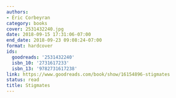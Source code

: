 ```yaml
---
authors:
- Éric Corbeyran
category: books
cover: 2531432240.jpg
date: 2018-09-15 17:31:06-07:00
end_date: 2018-09-23 09:08:24-07:00
format: hardcover
ids:
  goodreads: '2531432240'
  isbn_10: '2731617233'
  isbn_13: '9782731617238'
link: https://www.goodreads.com/book/show/16154896-stigmates
status: read
title: Stigmates
---
```

